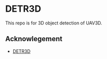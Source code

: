 # DETR3D

This repo is for 3D object detection of UAV3D. 

## Acknowlegement
  
* [DETR3D](https://github.com/WangYueFt/detr3d)
